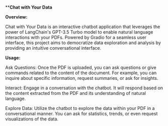 ****Chat with Your Data**

**Overview:**

Chat with Your Data is an interactive chatbot application that leverages the power of LangChain's GPT-3.5 Turbo model to enable natural language interactions with your PDFs. 
Powered by Gradio for a seamless user interface, this project aims to democratize data exploration and analysis by providing an intuitive conversational interface.

**Usage:**

Ask Questions: Once the PDF is uploaded, you can ask questions or give commands related to the content of the document. For example, you can inquire about specific information, request summaries, or ask for insights.

Interact: Engage in a conversation with the chatbot. It will respond based on the content extracted from the PDF and its understanding of natural language.

Explore Data: Utilize the chatbot to explore the data within your PDF in a conversational manner. You can ask for statistics, trends, or even request visualizations of the data.
